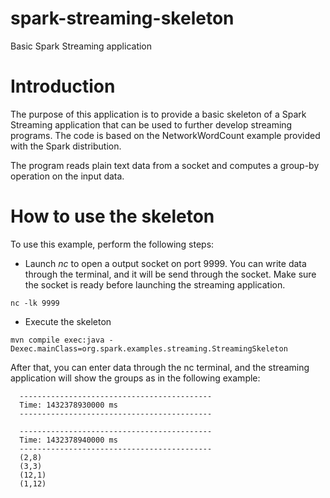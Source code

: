 # spark-streaming-skeleton
Basic Spark Streaming application

# Introduction

   The purpose of this application is to provide a basic skeleton of a Spark Streaming application that can be used to
   further develop streaming programs.
   The code is based on the NetworkWordCount example provided with the Spark distribution.

   The program reads plain text data from a socket and computes a group-by operation on the input data.

# How to use the skeleton

   To use this example, perform the following steps:

   * Launch *nc* to open a output socket on port 9999.
   You can write data through the terminal, and it will be send through the socket.
   Make sure the socket is ready before launching the streaming application.

    nc -lk 9999

   * Execute the skeleton

    mvn compile exec:java -Dexec.mainClass=org.spark.examples.streaming.StreamingSkeleton

  After that, you can enter data through the nc terminal, and the streaming application will show the groups as in the following example:

```
  -------------------------------------------
  Time: 1432378930000 ms
  -------------------------------------------

  -------------------------------------------
  Time: 1432378940000 ms
  -------------------------------------------
  (2,8)
  (3,3)
  (12,1)
  (1,12)
```


